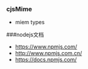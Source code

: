 ### cjsMime
* miem types

###nodejs文档
* https://www.npmjs.com/
* http://www.npmjs.com.cn/
* https://docs.npmjs.com/
